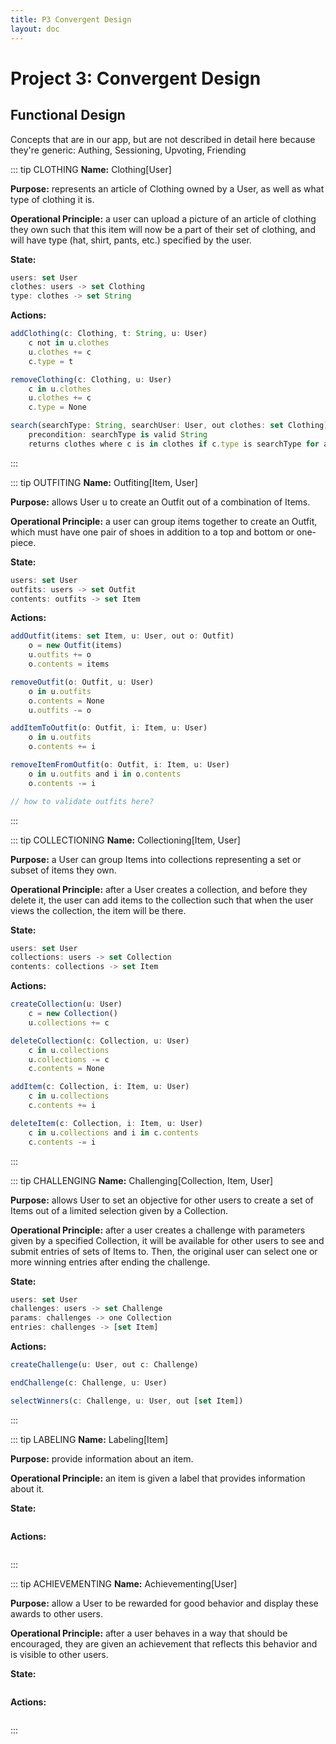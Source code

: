 ```yaml
---
title: P3 Convergent Design
layout: doc
---
```


# Project 3: Convergent Design

## Functional Design

Concepts that are in our app, but are not described in detail here because they're generic: Authing, Sessioning, Upvoting, Friending

::: tip CLOTHING
**Name:** Clothing[User]

**Purpose:** represents an article of Clothing owned by a User, as well as what type of clothing it is.

**Operational Principle:** a user can upload a picture of an article of clothing they own such that this item will now be a part of their set of clothing, and will have type (hat, shirt, pants, etc.) specified by the user.

**State:**
```typescript
users: set User
clothes: users -> set Clothing
type: clothes -> set String
```
**Actions:**
```typescript
addClothing(c: Clothing, t: String, u: User)
    c not in u.clothes
    u.clothes += c
    c.type = t

removeClothing(c: Clothing, u: User)
    c in u.clothes
    u.clothes += c
    c.type = None

search(searchType: String, searchUser: User, out clothes: set Clothing)
    precondition: searchType is valid String
    returns clothes where c is in clothes if c.type is searchType for all c in searchUser.clothes
```
:::

::: tip OUTFITING
**Name:** Outfiting[Item, User]

**Purpose:** allows User u to create an Outfit out of a combination of Items.

**Operational Principle:** a user can group items together to create an Outfit, which must have one pair of shoes in addition to a top and bottom or one-piece.

**State:**
```typescript
users: set User
outfits: users -> set Outfit
contents: outfits -> set Item
```
**Actions:**
```typescript
addOutfit(items: set Item, u: User, out o: Outfit)
    o = new Outfit(items)
    u.outfits += o
    o.contents = items

removeOutfit(o: Outfit, u: User)
    o in u.outfits
    o.contents = None
    u.outfits -= o

addItemToOutfit(o: Outfit, i: Item, u: User)
    o in u.outfits
    o.contents += i

removeItemFromOutfit(o: Outfit, i: Item, u: User)
    o in u.outfits and i in o.contents
    o.contents -= i

// how to validate outfits here?
```
:::

::: tip COLLECTIONING
**Name:** Collectioning[Item, User]

**Purpose:** a User can group Items into collections representing a set or subset of items they own.

**Operational Principle:** after a User creates a collection, and before they delete it, the user can add items to the collection such that when the user views the collection, the item will be there.

**State:**
```typescript
users: set User
collections: users -> set Collection
contents: collections -> set Item
```
**Actions:**
```typescript
createCollection(u: User)
    c = new Collection()
    u.collections += c

deleteCollection(c: Collection, u: User)
    c in u.collections
    u.collections -= c
    c.contents = None

addItem(c: Collection, i: Item, u: User)
    c in u.collections
    c.contents += i

deleteItem(c: Collection, i: Item, u: User)
    c in u.collections and i in c.contents
    c.contents -= i
```
:::

::: tip CHALLENGING
**Name:** Challenging[Collection, Item, User]

**Purpose:** allows User to set an objective for other users to create a set of Items out of a limited selection given by a Collection.

**Operational Principle:** after a user creates a challenge with parameters given by a specified Collection, it will be available for other users to see and submit entries of sets of Items to. Then, the original user can select one or more winning entries after ending the challenge.

**State:**
```typescript
users: set User
challenges: users -> set Challenge
params: challenges -> one Collection
entries: challenges -> [set Item]
```
**Actions:**
```typescript
createChallenge(u: User, out c: Challenge)

endChallenge(c: Challenge, u: User)

selectWinners(c: Challenge, u: User, out [set Item])
```
:::

::: tip LABELING
**Name:** Labeling[Item]

**Purpose:** provide information about an item.

**Operational Principle:** an item is given a label that provides information about it.

**State:**
```typescript

```
**Actions:**
```typescript

```
:::

::: tip ACHIEVEMENTING
**Name:** Achievementing[User]

**Purpose:** allow a User to be rewarded for good behavior and display these awards to other users.

**Operational Principle:** after a user behaves in a way that should be encouraged, they are given an achievement that reflects this behavior and is visible to other users.

**State:**
```typescript

```
**Actions:**
```typescript

```
:::